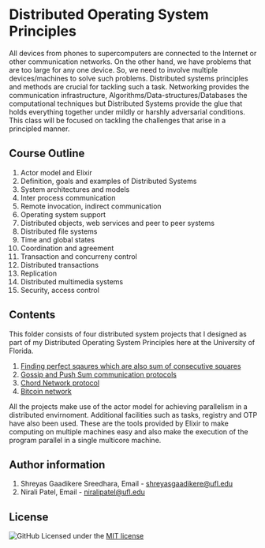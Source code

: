 # Distributed Operating System Principles

All devices from phones to supercomputers are connected to the Internet or other communication networks. On the other hand, we have problems that are too large for any one device. So, we need to involve multiple devices/machines to solve such problems. Distributed systems principles and methods are crucial for tackling such a task. Networking provides the communication infrastructure, Algorithms/Data-structures/Databases the computational techniques but Distributed Systems provide the glue that holds everything together under mildly or harshly adversarial conditions. This class will be focused on tackling the challenges that arise in a principled manner.

## Course Outline

1. Actor model and Elixir
2. Definition, goals and examples of Distributed Systems
3. System architectures and models
4. Inter process communication
5. Remote invocation, indirect communication
6. Operating system support
7. Distributed objects, web services and peer to peer systems
8. Distributed file systems
9. Time and global states
10. Coordination and agreement
11. Transaction and concurreny control
12. Distributed transactions
13. Replication
14. Distributed multimedia systems 
15. Security, access control

## Contents

This folder consists of four distributed system projects that I designed as part of my Distributed Operating System Principles here at the University of Florida. 
1. [Finding perfect sqaures which are also sum of consecutive squares](Project1)
2. [Gossip and Push Sum communication protocols](Project2)
3. [Chord Network protocol](Project3)
4. [Bitcoin network](Project4)

All the projects make use of the actor model for achieving parallelism in a distributed envirnoment. Additional facilities such as tasks, registry and OTP have also been used. These are the tools provided by Elixir to make computing on multiple machines easy and also make the execution of the program parallel in a single multicore machine.

## Author information

1. Shreyas Gaadikere Sreedhara, Email - shreyasgaadikere@ufl.edu
2. Nirali Patel, Email - niralipatel@ufl.edu

## License

![GitHub](https://img.shields.io/github/license/Shreyassreedhara/Distributed-Operating-System-Principles?logo=GitHub)
Licensed under the [MIT license](LICENSE.md)

